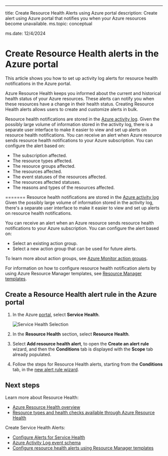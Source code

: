 ---
title: Create Resource Health Alerts using Azure portal
description: Create alert using Azure portal that notifies you when your Azure resources become unavailable.
ms.topic: conceptual

ms.date: 12/4/2024


# Create Resource Health alerts in the Azure portal

This article shows you how to set up activity log alerts for resource health notifications in the Azure portal.

Azure Resource Health keeps you informed about the current and historical health status of your Azure resources. These alerts can notify you when these resources have a change in their health status. Creating Resource Health alerts allows users to create and customize alerts in bulk.



Resource health notifications are stored in the [Azure activity log](../azure-monitor/essentials/platform-logs-overview.md). Given the possibly large volume of information stored in the activity log, there is a separate user interface to make it easier to view and set up alerts on resource health notifications.
You can receive an alert when Azure resource sends resource health notifications to your Azure subscription. You can configure the alert based on:

* The subscription affected.
* The resource types affected.
* The resource groups affected.
* The resources affected.
* The event statuses of the resources affected.
* The resources affected statuses.
* The reasons and types of the resources affected.

=======
Resource health notifications are stored in the [Azure activity log](../azure-monitor/essentials/platform-logs-overview.md) Given the possibly large volume of information stored in the activity log, there's a separate user interface to make it easier to view and set up alerts on resource health notifications.

You can receive an alert when an Azure resource sends resource health notifications to your Azure subscription. You can configure the alert based on:


* Select an existing action group.
* Select a new action group that can be used for future alerts.


To learn more about action groups, see [Azure Monitor action groups](../azure-monitor/alerts/action-groups.md).

For information on how to configure resource health notification alerts by using Azure Resource Manager templates, see [Resource Manager templates](./resource-health-alert-arm-template-guide.md).

## Create a Resource Health alert rule in the Azure portal

1. In the Azure [portal](https://portal.azure.com/), select **Service Health**.


    ![Service Health Selection](./media/resource-health-alert-monitor-guide/service-health-selection.png)
1. In the **Resource Health** section, select **Resource Health**.
1. Select **Add resource health alert**, to open the **Create an alert rule** wizard, and then the **Conditions** tab is displayed with the **Scope** tab already populated.
1. Follow the steps for Resource Health alerts, starting from the **Conditions** tab, in the [new alert rule wizard](../azure-monitor/alerts/alerts-create-activity-log-alert-rule.md).


## Next steps

Learn more about Resource Health:

* [Azure Resource Health overview](Resource-health-overview.md)
* [Resource types and health checks available through Azure Resource Health](resource-health-checks-resource-types.md)

Create Service Health Alerts:

* [Configure Alerts for Service Health](./alerts-activity-log-service-notifications-portal.md) 
* [Azure Activity Log event schema](../azure-monitor/essentials/activity-log-schema.md)
* [Configure resource health alerts using Resource Manager templates](./resource-health-alert-arm-template-guide.md)

